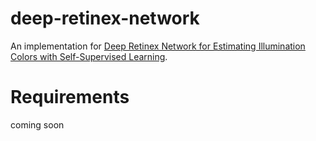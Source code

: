 # deep-retinex-network
An implementation for [Deep Retinex Network for Estimating Illumination Colors with Self-Supervised Learning](https://arxiv.org/abs/2102.04003).

# Requirements
coming soon
